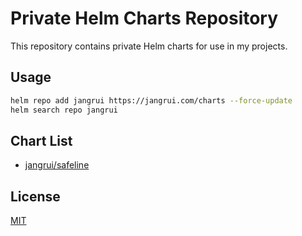 # Private Helm Charts Repository

This repository contains private Helm charts for use in my projects.

## Usage

```bash
helm repo add jangrui https://jangrui.com/charts --force-update
helm search repo jangrui
```

## Chart List

- [jangrui/safeline](https://github.com/jangrui/charts/blob/main/safeline/README.md)

## License

[MIT](LICENSE)
